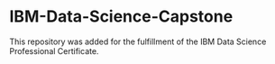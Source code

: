 # IBM-Data-Science-Capstone

This repository was added for the fulfillment of the IBM Data Science Professional Certificate.
